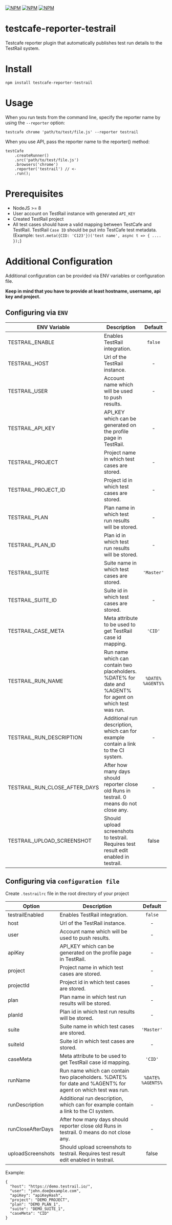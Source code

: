 [![NPM](https://img.shields.io/npm/v/testcafe-reporter-testrail)](https://www.npmjs.com/package/testcafe-reporter-testrail) [![NPM](https://img.shields.io/npm/l/testcafe-reporter-testrail)](https://github.com/DamianOsipiuk/testcafe-reporter-testrail/blob/master/LICENSE) [![NPM](https://img.shields.io/node/v/testcafe-reporter-testrail)](https://github.com/DamianOsipiuk/testcafe-reporter-testrail/blob/master/package.json)

# testcafe-reporter-testrail

Testcafe reporter plugin that automatically publishes test run details to the TestRail system.

# Install

`npm install testcafe-reporter-testrail`

# Usage

When you run tests from the command line, specify the reporter name by using the `--reporter` option:

`testcafe chrome 'path/to/test/file.js' --reporter testrail`

When you use API, pass the reporter name to the reporter() method:

```
testCafe
    .createRunner()
    .src('path/to/test/file.js')
    .browsers('chrome')
    .reporter('testrail') // <-
    .run();
```

# Prerequisites

- NodeJS >= 8
- User account on TestRail instance with generated `API_KEY`
- Created TestRail project
- All test cases should have a valid mapping between TestCafe and TestRail. TestRail `Case ID` should be put into TestCafe test metadata. (Example: `test.meta({CID: 'C123'})('test name', async t => { .... });`)

# Additional Configuration

Additional configuration can be provided via ENV variables or configuration file.

**Keep in mind that you have to provide at least hostname, username, api key and project.**

## Configuring via `ENV`

| ENV Variable                  | Description                                                                                               |     Default      |
| ----------------------------- | --------------------------------------------------------------------------------------------------------- | :--------------: |
| TESTRAIL_ENABLE               | Enables TestRail integration.                                                                             |     `false`      |
| TESTRAIL_HOST                 | Url of the TestRail instance.                                                                             |        -         |
| TESTRAIL_USER                 | Account name which will be used to push results.                                                          |        -         |
| TESTRAIL_API_KEY              | API_KEY which can be generated on the profile page in TestRail.                                           |        -         |
| TESTRAIL_PROJECT              | Project name in which test cases are stored.                                                              |        -         |
| TESTRAIL_PROJECT_ID           | Project id in which test cases are stored.                                                                |        -         |
| TESTRAIL_PLAN                 | Plan name in which test run results will be stored.                                                       |        -         |
| TESTRAIL_PLAN_ID              | Plan id in which test run results will be stored.                                                         |        -         |
| TESTRAIL_SUITE                | Suite name in which test cases are stored.                                                                |    `'Master'`    |
| TESTRAIL_SUITE_ID             | Suite id in which test cases are stored.                                                                  |        -         |
| TESTRAIL_CASE_META            | Meta attribute to be used to get TestRail case id mapping.                                                |     `'CID'`      |
| TESTRAIL_RUN_NAME             | Run name which can contain two placeholders. %DATE% for date and %AGENT% for agent on which test was run. | `%DATE% %AGENTS%` |
| TESTRAIL_RUN_DESCRIPTION      | Additional run description, which can for example contain a link to the CI system.                        |        -         |
| TESTRAIL_RUN_CLOSE_AFTER_DAYS | After how many days should reporter close old Runs in testrail. 0 means do not close any.                 |        -         |
| TESTRAIL_UPLOAD_SCREENSHOT    | Should upload screenshots to testrail. Requires test result edit enabled in testrail.                     |      false       |

## Configuring via `configuration file`

Create `.testrailrc` file in the root directory of your project

| Option            | Description                                                                                               |     Default      |
| ----------------- | --------------------------------------------------------------------------------------------------------- | :--------------: |
| testrailEnabled   | Enables TestRail integration.                                                                             |     `false`      |
| host              | Url of the TestRail instance.                                                                             |        -         |
| user              | Account name which will be used to push results.                                                          |        -         |
| apiKey            | API_KEY which can be generated on the profile page in TestRail.                                           |        -         |
| project           | Project name in which test cases are stored.                                                              |        -         |
| projectId         | Project id in which test cases are stored.                                                                |        -         |
| plan              | Plan name in which test run results will be stored.                                                       |        -         |
| planId            | Plan id in which test run results will be stored.                                                         |        -         |
| suite             | Suite name in which test cases are stored.                                                                |    `'Master'`    |
| suiteId           | Suite id in which test cases are stored.                                                                  |        -         |
| caseMeta          | Meta attribute to be used to get TestRail case id mapping.                                                |     `'CID'`      |
| runName           | Run name which can contain two placeholders. %DATE% for date and %AGENT% for agent on which test was run. | `%DATE% %AGENTS%` |
| runDescription    | Additional run description, which can for example contain a link to the CI system.                        |        -         |
| runCloseAfterDays | After how many days should reporter close old Runs in testrail. 0 means do not close any.                 |        -         |
| uploadScreenshots | Should upload screenshots to testrail. Requires test result edit enabled in testrail.                     |      false       |

Example:

```
{
  "host": "https://demo.testrail.io/",
  "user": "john.doe@example.com",
  "apiKey": "apiKeyHash",
  "project": "DEMO_PROJECT",
  "plan": "DEMO_PLAN_1",
  "suite": "DEMO_SUITE_1",
  "caseMeta": "CID"
}
```
